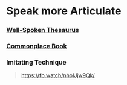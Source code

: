 
# Speak more Articulate

### [Well-Spoken Thesaurus](http://holycrosshigh.co.za/MaterialsMatthew/Books/The%20Well-Spoken%20Thesaurus%20The%20Most%20Powerful%20Ways%20to%20Say%20Everyday%20Words%20and%20Phrases%20by%20Tom%20Heehler%20(z-lib.org).pdf)

### [**Commonplace Book**](https://docs.google.com/document/d/1zAPhLWqZiLeDt_7ExhUvoJ6NZAxkTIQWL0Wv2FcUbpg/edit)



### Imitating Technique
> https://fb.watch/nhoIJjw9Qk/

